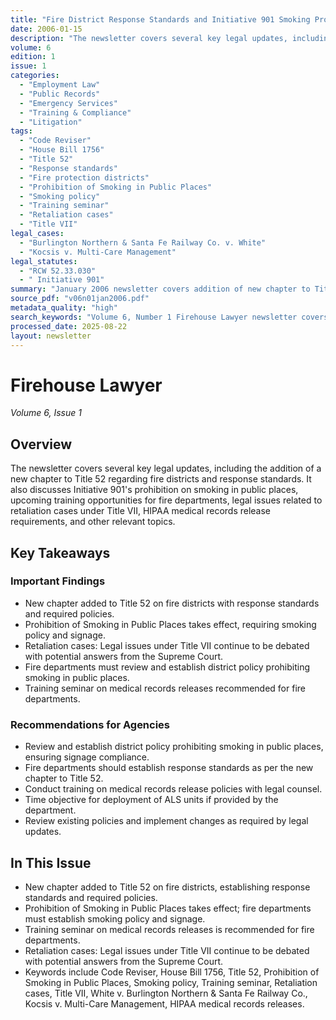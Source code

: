 ```yaml
---
title: "Fire District Response Standards and Initiative 901 Smoking Prohibition"
date: 2006-01-15
description: "The newsletter covers several key legal updates, including the addition of a new chapter to Title 52 regarding fire districts and response standards. It also discusses Initiative 901's prohibition on smoking in public places, upcoming training opportunities for fire departments, legal issues related to retaliation cases under Title VII, HIPAA medical records release requirements, and other relevant topics."
volume: 6
edition: 1
issue: 1
categories:
  - "Employment Law"
  - "Public Records"
  - "Emergency Services"
  - "Training & Compliance"
  - "Litigation"
tags:
  - "Code Reviser"
  - "House Bill 1756"
  - "Title 52"
  - "Response standards"
  - "Fire protection districts"
  - "Prohibition of Smoking in Public Places"
  - "Smoking policy"
  - "Training seminar"
  - "Retaliation cases"
  - "Title VII"
legal_cases:
  - "Burlington Northern & Santa Fe Railway Co. v. White"
  - "Kocsis v. Multi-Care Management"
legal_statutes:
  - "RCW 52.33.030"
  - " Initiative 901"
summary: "January 2006 newsletter covers addition of new chapter to Title 52 regarding fire districts with response standards and required policies, discusses Initiative 901's prohibition on smoking in public places requiring district smoking policy and signage, examines retaliation cases under Title VII including Burlington Northern & Santa Fe Railway Co. v. White, addresses HIPAA medical records release requirements through Kocsis v. Multi-Care Management, and recommends training seminars for fire departments on legal compliance."
source_pdf: "v06n01jan2006.pdf"
metadata_quality: "high"
search_keywords: "Volume 6, Number 1 Firehouse Lawyer newsletter covers legal updates on new chapter in Title 52, Prohibition of Smoking in Public Places, upcoming training seminar for fire departments, legal issues re..."
processed_date: 2025-08-22
layout: newsletter
---
```


# Firehouse Lawyer

*Volume 6, Issue 1*

## Overview

The newsletter covers several key legal updates, including the addition of a new chapter to Title 52 regarding fire districts and response standards. It also discusses Initiative 901's prohibition on smoking in public places, upcoming training opportunities for fire departments, legal issues related to retaliation cases under Title VII, HIPAA medical records release requirements, and other relevant topics.

## Key Takeaways

### Important Findings

- New chapter added to Title 52 on fire districts with response standards and required policies.
- Prohibition of Smoking in Public Places takes effect, requiring smoking policy and signage.
- Retaliation cases: Legal issues under Title VII continue to be debated with potential answers from the Supreme Court.
- Fire departments must review and establish district policy prohibiting smoking in public places.
- Training seminar on medical records releases recommended for fire departments.

### Recommendations for Agencies

- Review and establish district policy prohibiting smoking in public places, ensuring signage compliance.
- Fire departments should establish response standards as per the new chapter to Title 52.
- Conduct training on medical records release policies with legal counsel.
- Time objective for deployment of ALS units if provided by the department.
- Review existing policies and implement changes as required by legal updates.

## In This Issue

- New chapter added to Title 52 on fire districts, establishing response standards and required policies.
- Prohibition of Smoking in Public Places takes effect; fire departments must establish smoking policy and signage.
- Training seminar on medical records releases is recommended for fire departments.
- Retaliation cases: Legal issues under Title VII continue to be debated with potential answers from the Supreme Court.
- Keywords include Code Reviser, House Bill 1756, Title 52, Prohibition of Smoking in Public Places, Smoking policy, Training seminar, Retaliation cases, Title VII, White v. Burlington Northern & Santa Fe Railway Co., Kocsis v. Multi-Care Management, HIPAA medical records releases.

